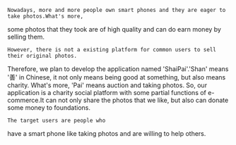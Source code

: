     Nowadays, more and more people own smart phones and they are eager to take photos.What's more, 
some photos that they took are of high quality and can do earn money by selling them. 

    However, there is not a existing platform for common users to sell their original photos.
Therefore, we plan to develop the application named 'ShaiPai'.'Shan' means '善' in Chinese, 
it not only means being good at something, but also means charity. What's more, 'Pai' means 
auction and taking photos. So, our application is a charity social platform with some 
partial functions of e-commerce.It can not only share the photos that we like, but also can 
donate some money to foundations.

    The target users are people who 
  have a smart phone
  like taking photos and
  are willing to help others.
